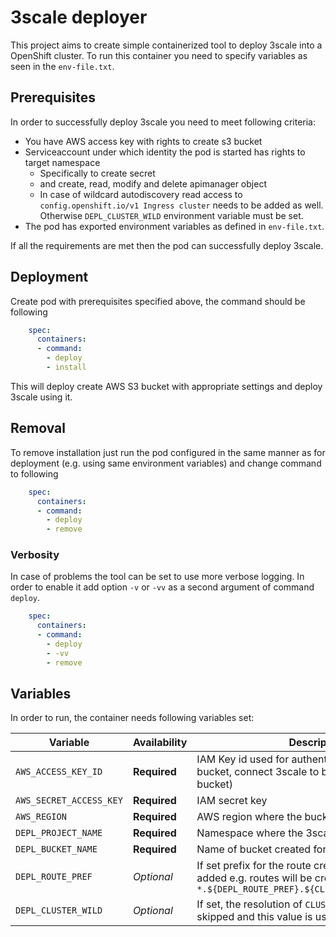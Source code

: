 # 3scale deployer

This project aims to create simple containerized tool to deploy 3scale into a OpenShift cluster.
To run this container you need to specify variables as seen in the `env-file.txt`.

## Prerequisites

In order to successfully deploy 3scale you need to meet following criteria:

* You have AWS access key with rights to create s3 bucket
* Serviceaccount under which identity the pod is started has rights to target namespace 
  * Specifically to create secret
  * and create, read, modify and delete apimanager object
  * In case of wildcard autodiscovery read access to `config.openshift.io/v1 Ingress cluster` needs to be
    added as well. Otherwise `DEPL_CLUSTER_WILD` environment variable must be set.
* The pod has exported environment variables as defined in `env-file.txt`.

If all the requirements are met then the pod can successfully deploy 3scale.

## Deployment

Create pod with prerequisites specified above, the command should be following

```yaml
    spec:
      containers:
      - command:
        - deploy
        - install
```

This will deploy create AWS S3 bucket with appropriate settings and deploy 3scale using it.

## Removal

To remove installation just run the pod configured in the same manner as for deployment (e.g. using same 
environment variables) and change command to following

```yaml
    spec:
      containers:
      - command:
        - deploy
        - remove 
```

### Verbosity

In case of problems the tool can be set to use more verbose logging. In order to enable it add option `-v` or `-vv`
as a second argument of command `deploy`.

```yaml
    spec:
      containers:
      - command:
        - deploy
        - -vv
        - remove
```

## Variables

In order to run, the container needs following variables set:

| Variable                | Availability | Description                                                                                                                                   |
|-------------------------|--------------|-----------------------------------------------------------------------------------------------------------------------------------------------|
| `AWS_ACCESS_KEY_ID`     | **Required** | IAM Key id used for authentication to AWS (create bucket, connect 3scale to bucket and remove bucket)                                         |
 | `AWS_SECRET_ACCESS_KEY` | **Required** | IAM secret key                                                                                                                                |
 | `AWS_REGION`            | **Required** | AWS region where the bucket will be created                                                                                                   |
 | `DEPL_PROJECT_NAME`     | **Required** | Namespace where the 3scale will be deployed                                                                                                   |
 | `DEPL_BUCKET_NAME`      | **Required** | Name of bucket created for 3scale                                                                                                             |
| `DEPL_ROUTE_PREF`       | *Optional*   | If set prefix for the route creation by 3scale will be added e.g. routes will be created in `*.${DEPL_ROUTE_PREF}.${CLUSTER_WILDCARD_DOMAIN}` |
 | `DEPL_CLUSTER_WILD`     | *Optional*   | If set, the resolution of `CLUSTER_WILDCARD_DOMAIN` is skipped and this value is used. See above.                                             |